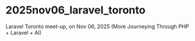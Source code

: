 # 2025nov06_laravel_toronto
Laravel Toronto meet-up, on Nov 06, 2025 (More Journeying Through PHP + Laravel + AI)
